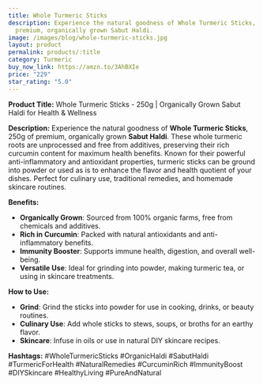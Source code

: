 ```yaml
---
title: Whole Turmeric Sticks
description: Experience the natural goodness of Whole Turmeric Sticks, 250g of
  premium, organically grown Sabut Haldi.
image: /images/blog/whole-turmeric-sticks.jpg
layout: product
permalink: products/:title
category: Turmeric
buy_now_link: https://amzn.to/3AhBXIe
price: "229"
star_rating: "5.0"
---
```

**Product Title:** Whole Turmeric Sticks - 250g | Organically Grown Sabut Haldi for Health & Wellness

**Description:**
Experience the natural goodness of **Whole Turmeric Sticks**, 250g of premium, organically grown **Sabut Haldi**. These whole turmeric roots are unprocessed and free from additives, preserving their rich curcumin content for maximum health benefits. Known for their powerful anti-inflammatory and antioxidant properties, turmeric sticks can be ground into powder or used as is to enhance the flavor and health quotient of your dishes. Perfect for culinary use, traditional remedies, and homemade skincare routines.

**Benefits:**
- **Organically Grown**: Sourced from 100% organic farms, free from chemicals and additives.
- **Rich in Curcumin**: Packed with natural antioxidants and anti-inflammatory benefits.
- **Immunity Booster**: Supports immune health, digestion, and overall well-being.
- **Versatile Use**: Ideal for grinding into powder, making turmeric tea, or using in skincare treatments.

**How to Use:**
- **Grind**: Grind the sticks into powder for use in cooking, drinks, or beauty routines.
- **Culinary Use**: Add whole sticks to stews, soups, or broths for an earthy flavor.
- **Skincare**: Infuse in oils or use in natural DIY skincare recipes.

**Hashtags:**
#WholeTurmericSticks #OrganicHaldi #SabutHaldi #TurmericForHealth #NaturalRemedies #CurcuminRich #ImmunityBoost #DIYSkincare #HealthyLiving #PureAndNatural
